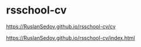 # rsschool-cv
https://RuslanSedov.github.io/rsschool-cv/cv



https://RuslanSedov.github.io/rsschool-cv/index.html


